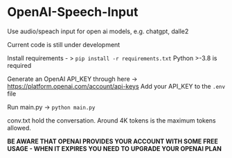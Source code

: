 # OpenAI-Speech-Input
 Use audio/speach input for open ai models, e.g. chatgpt, dalle2
 
Current code is still under development 
 
Install requirements - > ```pip install -r requirements.txt```
Python >-3.8 is required

Generate an OpenAI API_KEY through here -> https://platform.openai.com/account/api-keys
Add your API_KEY to the ```.env``` file

Run main.py -> ```python main.py```

conv.txt hold the conversation. Around 4K tokens is the maximum tokens allowed.

**BE AWARE THAT OPENAI PROVIDES YOUR ACCOUNT WITH SOME FREE USAGE - WHEN IT EXPIRES YOU NEED TO UPGRADE YOUR OPENAI PLAN**


